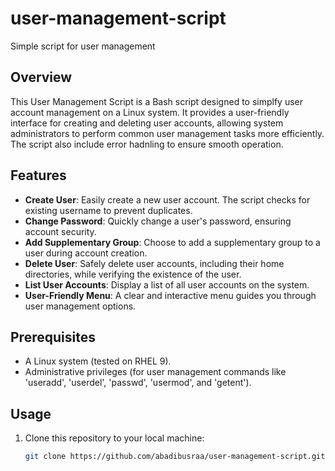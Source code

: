 # user-management-script
Simple script for user management 
## Overview

This User Management Script is a Bash script designed to simplfy user account management on a Linux system. It provides a user-friendly interface for creating and deleting user accounts, allowing system administrators to perform common user management tasks more efficiently. The script also include error hadnling to ensure smooth operation.

## Features

- **Create User**: Easily create a new user account. The script checks for existing username to prevent duplicates.
- **Change Password**: Quickly change a user's password, ensuring account security.
- **Add Supplementary Group**: Choose to add a supplementary group to a user during account creation.
- **Delete User**: Safely delete user accounts, including their home directories, while verifying the existence of the user.
- **List User Accounts**: Display a list of all user accounts on the system.
- **User-Friendly Menu**: A clear and interactive menu guides you through user management options.

## Prerequisites

- A Linux system (tested on RHEL 9).
- Administrative privileges (for user management commands like 'useradd', 'userdel', 'passwd', 'usermod', and 'getent').

## Usage
1. Clone this repository to your local machine:
   ```bash
   git clone https://github.com/abadibusraa/user-management-script.git
